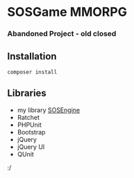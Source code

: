 # SOSGame MMORPG
### Abandoned Project - old closed

## Installation
```
composer install
```

## Libraries
- my library [SOSEngine](https://github.com/stanfortonski/SOSEngine) 
- Ratchet
- PHPUnit
- Bootstrap
- jQuery
- jQuery UI
- QUnit


:/
